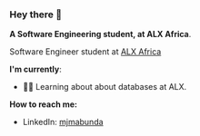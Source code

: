 ### Hey there 👋
**A Software Engineering student, at ALX Africa**.

Software Engineer student at [ALX Africa](https://www.alxafrica.com/)

**I'm currently**:
- 👨‍🎓 Learning about about databases at ALX.

**How to reach me:**

- LinkedIn: [mjmabunda](https://www.linkedin.com/in/mjmabunda/)

<!--
**ejmabunda/ejmabunda** is a ✨ _special_ ✨ repository because its `README.md` (this file) appears on your GitHub profile.

Here are some ideas to get you started:

- 🔭 I’m currently working on ...
- 🌱 I’m currently learning ...
- 👯 I’m looking to collaborate on ...
- 🤔 I’m looking for help with ...
- 💬 Ask me about ...
- 📫 How to reach me: ...
- 😄 Pronouns: ...
- ⚡ Fun fact: ...
-->
